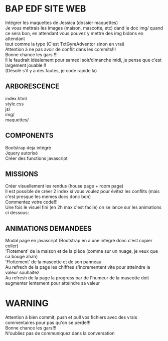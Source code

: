 # BAP EDF SITE WEB

Intégrer les maquettes de Jessica (dossier maquettes)</br>
Je vous mettrais les images (maison, mascotte, etc) dand le doc img/ quand ce sera bon, en attendant vous pouvez y mettre des img bidons en attendant</br>
tout comme la typo (C'est TxtGyreAdventor sinon en vrai)</br>
Attention à ne pas avoir de conflit dans les commits!!! </br>
Bonne chance les gars !!!</br>
Il le faudrait idéalement pour samedi soir/dimanche midi, je pense que c'est largement jouable !!</br>
(Désolé s'il y a des fautes, je code rapide la) </br>

## ARBORESCENCE

index.html </br>
style.css </br>
js/ </br>
img/ </br>
maquettes/ </br>


## COMPONENTS

Bootstrap deja intégré</br>
Jquery autorisé</br>
Créer des functions javascript </br>


## MISSIONS

Créer visuellement les rendus (house page + room page) </br>
Il est possible de créer 2 index si vous voulez pour évitez les conflits (mais c'est presque les memes docs donc bon) </br>
Commentez votre code!!! </br>
Une fois le visuel fini (en 2h max c'est facile) on se lance sur les animations ci dessous:</br>


## ANIMATIONS DEMANDEES

Modal page en javascript (Bootstrap en a une intégré donc c'est copier coller) </br>
'Flotement' de la maison et de la pièce (comme sur un nuage, je veux que ca bouge ahah) </br>
'Flottement' de la mascotte et de son panneau </br>
Au refrech de la page les chiffres s'incrementent vite pour atteindre la valeur souhaitez </br>
Au refresh de la page la progress bar de l'humeur de la mascotte doit augmenter lentement pour atteindre sa valeur </br>

# WARNING

Attention à bien commit, push et pull vos fichiers avec des vrais commentaires pour pas qu'on se perde!!! </br>
Bonne chance les gars!!! </br>
N'oubliez pas de communiquez dans la conversation </br>